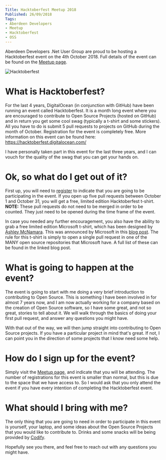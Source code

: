 ```yaml
---
Title: Hacktoberfest Meetup 2018
Published: 26/09/2018
Tags:
- Aberdeen Developers
- Meetup
- Hacktoberfest
- OSS
---
```


Aberdeen Developers .Net User Group are proud to be hosting a Hacktoberfest event on the 4th October 2018.  Full details of the event can be found on the [Meetup page](https://www.meetup.com/Aberdeen-Developers-NET-User-Group/events/254881639/).

![Hacktoberfest](https://secure.meetupstatic.com/photos/event/b/f/6/6/highres_474768998.jpeg)

# What is Hacktoberfest?

For the last 4 years, DigitalOcean (in conjunction with GitHub) have been running an event called Hacktoberfest. It is a month long event where you are encouraged to contribute to Open Source Projects (hosted on GitHub) and in return you get some cool swag (typically a t-shirt and some stickers). All you have to do is submit 5 pull requests to projects on GitHub during the month of October. Registration for the event is completely free. More information on this event can be found here: https://hacktoberfest.digitalocean.com/

I have personally taken part in this event for the last three years, and I can vouch for the quality of the swag that you can get your hands on.

# Ok, so what do I get out of it?

First up, you will need to [register](https://hacktoberfest.digitalocean.com/) to indicate that you are going to be participating in the event.  If you open up five pull requests between October 1 and October 31, you will get a free, limited edition Hacktoberfest t-shirt. **NOTE:** These pull requests do not need to be merged in order to be counted.  They just need to be opened during the time frame of the event.

In case you needed any further encouragement, you also have the ability to grab a free limited edition Microsoft t-shirt, which has been designed by [Ashley McNamara](https://github.com/ashleymcnamara).  This was announced by Microsoft in this [blog post](https://open.microsoft.com/2018/09/18/hacktoberfest-2018-microsoft/).  The rule for this t-shirt is simply to open a single pull request in one of the MANY open source repositories that Microsoft have.  A full list of these can be found in the linked blog post.

# What is going to happen at the event?

The event is going to start with me doing a very brief introduction to contributing to Open Source.  This is something I have been involved in for almost 7 years now, and I am now actually working for a company based on the creation of Open Source software, so I have some great, and not so great, stories to tell about it.  We will walk through the basics of doing your first pull request, and answer any questions you might have.

With that out of the way, we will then jump straight into contributing to Open Source projects.  If you have a particular project in mind that's great.  If not, I can point you in the direction of some projects that I know need some help.

# How do I sign up for the event?

Simply visit the [Meetup page](https://www.meetup.com/Aberdeen-Developers-NET-User-Group/events/254881639/), and indicate that you will be attending.  The number of registrations for this event is smaller than normal, but this is due to the space that we have access to.  So I would ask that you only attend the event if you have every intention of completing the Hacktoberfest event.

# What should I bring with me?

The only thing that you are going to need in order to participate in this event is yourself, your laptop, and some ideas about the Open Source Projects that you would like to contribute to.  Drinks and some snacks will be being provided by [Codify](https://www.codify.ltd.uk/).

Hopefully see you there, and feel free to reach out with any questions you might have.
